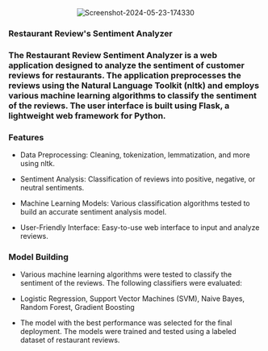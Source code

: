 <div align="center">
<img src="https://i.ibb.co/ZYKT2bk/Screenshot-2024-05-23-174330.png" alt="Screenshot-2024-05-23-174330" border="0">
</div>  
  



### Restaurant Review's Sentiment Analyzer  
### The Restaurant Review Sentiment Analyzer is a web application designed to analyze the sentiment of customer reviews for restaurants. The application preprocesses the reviews using the Natural Language Toolkit (nltk) and employs various machine learning algorithms to classify the sentiment of the reviews. The user interface is built using Flask, a lightweight web framework for Python.  
  



### Features  
- Data Preprocessing: Cleaning, tokenization, lemmatization, and more using nltk.
  
  

- Sentiment Analysis: Classification of reviews into positive, negative, or neutral sentiments.
  
  

- Machine Learning Models: Various classification algorithms tested to build an accurate sentiment analysis model.
  
  

- User-Friendly Interface: Easy-to-use web interface to input and analyze reviews.  
  



### Model Building  
- Various machine learning algorithms were tested to classify the sentiment of the reviews. The following classifiers were evaluated:  
  

- Logistic Regression,
Support Vector Machines (SVM),
Naive Bayes,
Random Forest,
Gradient Boosting  
  

- The model with the best performance was selected for the final deployment. The models were trained and tested using a labeled dataset of restaurant reviews.  
  

  
  

  
  

  
  

<br/>  
